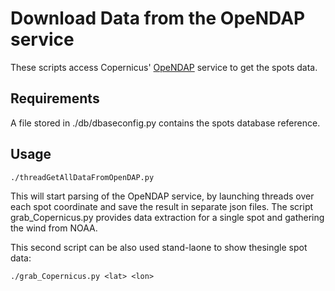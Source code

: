# Download Data from the OpeNDAP service

These scripts access Copernicus' [OpeNDAP](http://cmems-med-mfc.eu/thredds/dodsC/sv03-med-hcmr-wav-an-fc-h.html) service to get the spots data.

## Requirements
A file stored in ./db/dbaseconfig.py contains the spots database reference.

## Usage
```
./threadGetAllDataFromOpenDAP.py
```
This will start parsing of the OpeNDAP service, by launching threads over each spot coordinate and save the result in separate json files. The script grab_Copernicus.py provides data extraction for a single spot and gathering the wind from NOAA.

This second script can be also used stand-laone to show thesingle  spot data:

```
./grab_Copernicus.py <lat> <lon> 
```
